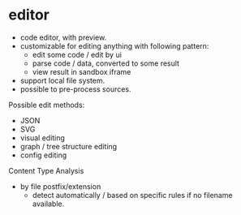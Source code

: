# editor

 - code editor, with preview.
 - customizable for editing anything with following pattern:
   - edit some code / edit by ui
   - parse code / data, converted to some result 
   - view result in sandbox iframe
 - support local file system.
 - possible to pre-process sources.


Possible edit methods:

 - JSON
 - SVG
 - visual editing
 - graph / tree structure editing
 - config editing


Content Type Analysis

 - by file postfix/extension
   - detect automatically / based on specific rules if no filename available.
